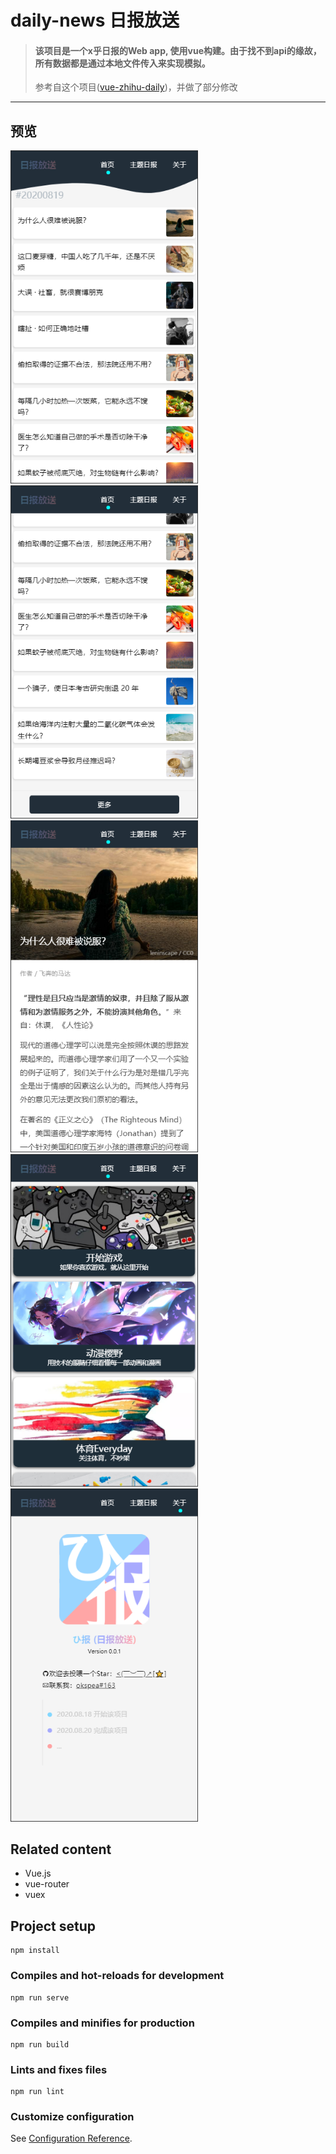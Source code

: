 # daily-news 日报放送

>#### 该项目是一个x乎日报的Web app, 使用vue构建。由于找不到api的缘故，所有数据都是通过本地文件传入来实现模拟。
> 参考自这个项目([vue-zhihu-daily](https://github.com/hilongjw/vue-zhihu-daily))，并做了部分修改
---
## 预览

<img src="./preview/index.png" width="300" />
<img src="./preview/morebtn.png" width="300" />
<img src="./preview/article.png" width="300" />
<img src="./preview/themes.png" width="300" />
<img src="./preview/about.png" width="300" />

## Related content
+ Vue.js
+ vue-router
+ vuex

## Project setup
```
npm install
```

### Compiles and hot-reloads for development
```
npm run serve
```

### Compiles and minifies for production
```
npm run build
```

### Lints and fixes files
```
npm run lint
```

### Customize configuration
See [Configuration Reference](https://cli.vuejs.org/config/).
